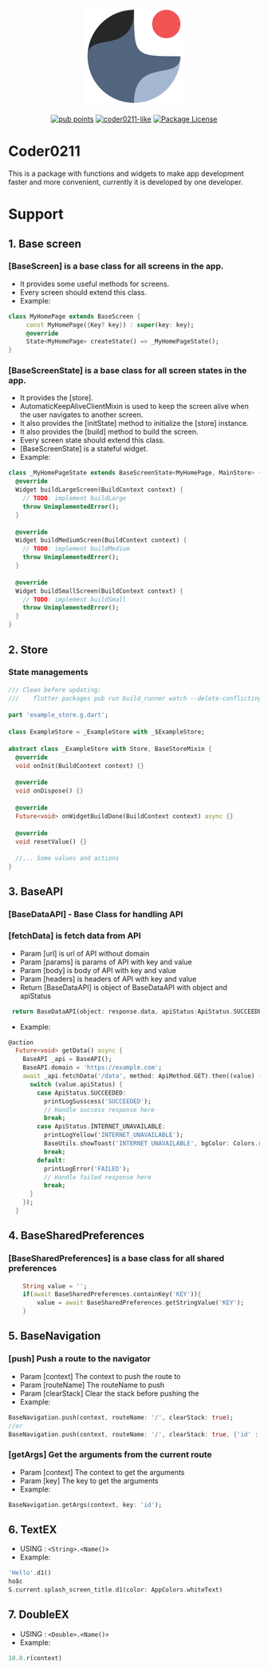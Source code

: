 <p align="center">
  <a href="https://github.com/coder0211/coder0211"><img src="https://raw.githubusercontent.com/coder0211/coder0211-lib/main/lib/logo/logo.svg" width="200" alt="Coder0211-logo"></a>
</p>
<p align="center">
  <a href="https://pub.dev/packages/coder0211/score" target="_blank"><img src="https://img.shields.io/badge/PUB%20POINTS-130%2F130-green" alt="pub points" /></a>
  <a href="https://pub.dev/packages/coder0211/score" target="_blank"><img src="https://img.shields.io/badge/Coder0211-likes%3A22-yellow" alt="coder0211-like" /></a>
  <a href="https://pub.dev/packages/coder0211/license" target="_blank"><img src="https://img.shields.io/badge/LICENSE-MIT-blue" alt="Package License" /></a>  
</p>

# Coder0211

This is a package with functions and widgets to make app development faster and more convenient, currently it is developed by one developer.

# Support

## 1. Base screen

### [BaseScreen] is a base class for all screens in the app.

- It provides some useful methods for screens.
- Every screen should extend this class.
- Example:

```dart
class MyHomePage extends BaseScreen {
     const MyHomePage({Key? key}) : super(key: key);
     @override
     State<MyHomePage> createState() => _MyHomePageState();
}
```

### [BaseScreenState] is a base class for all screen states in the app.

- It provides the [store].
- AutomaticKeepAliveClientMixin is used to keep the screen alive when the user
  navigates to another screen.
- It also provides the [initState] method to initialize the [store] instance.
- It also provides the [build] method to build the screen.
- Every screen state should extend this class.
- [BaseScreenState] is a stateful widget.
- Example:

```dart
class _MyHomePageState extends BaseScreenState<MyHomePage, MainStore> {
  @override
  Widget buildLargeScreen(BuildContext context) {
    // TODO: implement buildLarge
    throw UnimplementedError();
  }

  @override
  Widget buildMediumScreen(BuildContext context) {
    // TODO: implement buildMedium
    throw UnimplementedError();
  }

  @override
  Widget buildSmallScreen(BuildContext context) {
    // TODO: implement buildSmall
    throw UnimplementedError();
  }
}
```

## 2. Store

### State managements

```dart
/// Clean before updating:
///    flutter packages pub run build_runner watch --delete-conflicting-outputs

part 'example_store.g.dart';

class ExampleStore = _ExampleStore with _$ExampleStore;

abstract class _ExampleStore with Store, BaseStoreMixin {
  @override
  void onInit(BuildContext context) {}

  @override
  void onDispose() {}

  @override
  Future<void> onWidgetBuildDone(BuildContext context) async {}

  @override
  void resetValue() {}

  //... Some values and actions
}
```

## 3. BaseAPI

### [BaseDataAPI] - Base Class for handling API

### [fetchData] is fetch data from API

- Param [url] is url of API without domain
- Param [params] is params of API with key and value
- Param [body] is body of API with key and value
- Param [headers] is headers of API with key and value
- Return [BaseDataAPI] is object of BaseDataAPI with object and apiStatus

```dart
 return BaseDataAPI(object: response.data, apiStatus:ApiStatus.SUCCEEDED);
```

- Example:

```dart
@action
  Future<void> getData() async {
    BaseAPI _api = BaseAPI();
    BaseAPI.domain = 'https://example.com';
    await _api.fetchData('/data', method: ApiMethod.GET).then((value) {
      switch (value.apiStatus) {
        case ApiStatus.SUCCEEDED:
          printLogSusscess('SUCCEEDED');
          // Handle success response here
          break;
        case ApiStatus.INTERNET_UNAVAILABLE:
          printLogYellow('INTERNET_UNAVAILABLE');
          BaseUtils.showToast('INTERNET UNAVAILABLE', bgColor: Colors.red);
          break;
        default:
          printLogError('FAILED');
          // Handle failed response here
          break;
      }
    });
  }
```

## 4. BaseSharedPreferences

### [BaseSharedPreferences] is a base class for all shared preferences

```dart
    String value = '';
    if(await BaseSharedPreferences.containKey('KEY')){
        value = await BaseSharedPreferences.getStringValue('KEY');
    }

```

## 5. BaseNavigation

### [push] Push a route to the navigator

- Param [context] The context to push the route to
- Param [routeName] The routeName to push
- Param [clearStack] Clear the stack before pushing the
- Example:

```dart
BaseNavigation.push(context, routeName: '/', clearStack: true);
//or
BaseNavigation.push(context, routeName: '/', clearStack: true, {'id' : 12345});
```

### [getArgs] Get the arguments from the current route

- Param [context] The context to get the arguments
- Param [key] The key to get the arguments
- Example:

```dart
BaseNavigation.getArgs(context, key: 'id');
```

## 6. TextEX

- USING : `<String>.<Name()>`
- Example:

```dart
'Hello'.d1()
hoặc
S.current.splash_screen_title.d1(color: AppColors.whiteText)
```

## 7. DoubleEX

- USING : `<Double>.<Name()>`
- Example:

```dart
10.0.r(context)
```
